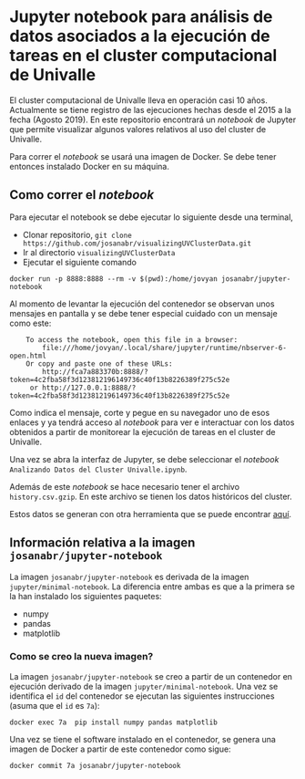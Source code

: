 # Jupyter notebook para análisis de datos asociados a la ejecución de tareas en el cluster computacional de Univalle

El cluster computacional de Univalle lleva en operación casi 10 años.
Actualmente se tiene registro de las ejecuciones hechas desde el 2015 a la fecha (Agosto 2019).
En este repositorio encontrará un *notebook* de Jupyter que permite visualizar algunos valores relativos al uso del cluster de Univalle.

Para correr el *notebook* se usará una imagen de Docker.
Se debe tener entonces instalado Docker en su máquina.

## Como correr el *notebook*

Para ejecutar el notebook se debe ejecutar lo siguiente desde una terminal,

* Clonar repositorio, `git clone https://github.com/josanabr/visualizingUVClusterData.git`
* Ir al directorio `visualizingUVClusterData`
* Ejecutar el siguiente comando

```
docker run -p 8888:8888 --rm -v $(pwd):/home/jovyan josanabr/jupyter-notebook
```

Al momento de levantar la ejecución del contenedor se observan unos mensajes en pantalla y se debe tener especial cuidado con un mensaje como este:

```
    To access the notebook, open this file in a browser:
        file:///home/jovyan/.local/share/jupyter/runtime/nbserver-6-open.html
    Or copy and paste one of these URLs:
        http://fca7a883370b:8888/?token=4c2fba58f3d123812196149736c40f13b8226389f275c52e
     or http://127.0.0.1:8888/?token=4c2fba58f3d123812196149736c40f13b8226389f275c52e
```

Como indica el mensaje, corte y pegue en su navegador uno de esos enlaces y ya tendrá acceso al *notebook* para ver e interactuar con los datos obtenidos a partir de monitorear la ejecución de tareas en el cluster de Univalle.

Una vez se abra la interfaz de Jupyter, se debe seleccionar el *notebook* `Analizando Datos del Cluster Univalle.ipynb`.

Además de este *notebook* se hace necesario tener el archivo `history.csv.gzip`.
En este archivo se tienen los datos históricos del cluster.

Estos datos se generan con otra herramienta que se puede encontrar [aquí](https://github.com/josanabr/HTCondorHistoryXML2CSV).

## Información relativa a la imagen `josanabr/jupyter-notebook`

La imagen `josanabr/jupyter-notebook` es derivada de la imagen `jupyter/minimal-notebook`.
La diferencia entre ambas es que a la primera se la han instalado los siguientes paquetes:

   * numpy
   * pandas
   * matplotlib

### Como se creo la nueva imagen?

La imagen `josanabr/jupyter-notebook` se creo a partir de un contenedor en ejecución derivado de la imagen `jupyter/minimal-notebook`.
Una vez se identifica el `id` del contenedor se ejecutan las siguientes instrucciones (asuma que el `id` es `7a`):

```
docker exec 7a  pip install numpy pandas matplotlib
```

Una vez se tiene el software instalado en el contenedor, se genera una imagen de Docker a partir de este contenedor como sigue:

```
docker commit 7a josanabr/jupyter-notebook
```

